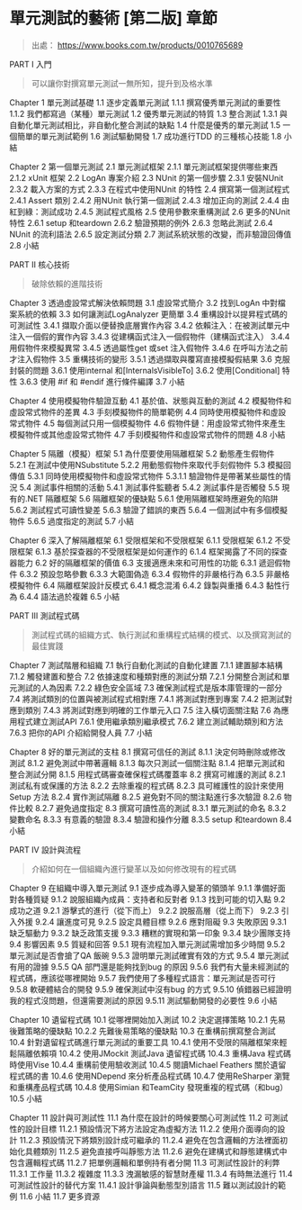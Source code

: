 # 單元測試的藝術 [第二版] 章節
> 出處： https://www.books.com.tw/products/0010765689

PART I 入門
> 可以讓你對撰寫單元測試一無所知，提升到及格水準

Chapter 1 單元測試基礎
1.1 逐步定義單元測試
1.1.1 撰寫優秀單元測試的重要性
1.1.2 我們都寫過（某種）單元測試
1.2 優秀單元測試的特質
1.3 整合測試
1.3.1 與自動化單元測試相比，非自動化整合測試的缺點
1.4 什麼是優秀的單元測試
1.5 一個簡單的單元測試範例
1.6 測試驅動開發
1.7 成功進行TDD 的三種核心技能
1.8 小結

Chapter 2 第一個單元測試
2.1 單元測試框架
2.1.1 單元測試框架提供哪些東西
2.1.2 xUnit 框架
2.2 LogAn 專案介紹
2.3 NUnit 的第一個步驟
2.3.1 安裝NUnit
2.3.2 載入方案的方式
2.3.3 在程式中使用NUnit 的特性
2.4 撰寫第一個測試程式
2.4.1 Assert 類別
2.4.2 用NUnit 執行第一個測試
2.4.3 增加正向的測試
2.4.4 由紅到綠：測試成功
2.4.5 測試程式風格
2.5 使用參數來重構測試
2.6 更多的NUnit 特性
2.6.1 setup 和teardown
2.6.2 驗證預期的例外
2.6.3 忽略此測試
2.6.4 NUnit 的流利語法
2.6.5 設定測試分類
2.7 測試系統狀態的改變，而非驗證回傳值
2.8 小結

PART II 核心技術
> 破除依賴的進階技術

Chapter 3 透過虛設常式解決依賴問題
3.1 虛設常式簡介
3.2 找到LogAn 中對檔案系統的依賴
3.3 如何讓測試LogAnalyzer 更簡單
3.4 重構設計以提昇程式碼的可測試性
3.4.1 擷取介面以便替換底層實作內容
3.4.2 依賴注入：在被測試單元中注入一個假的實作內容
3.4.3 從建構函式注入一個假物件（建構函式注入）
3.4.4 用假物件來模擬異常
3.4.5 透過屬性get 或set 注入假物件
3.4.6 在呼叫方法之前才注入假物件
3.5 重構技術的變形
3.5.1 透過擷取與覆寫直接模擬假結果
3.6 克服封裝的問題
3.6.1 使用internal 和[InternalsVisibleTo]
3.6.2 使用[Conditional] 特性
3.6.3 使用 #if 和 #endif 進行條件編譯
3.7 小結

Chapter 4 使用模擬物件驗證互動
4.1 基於值、狀態與互動的測試
4.2 模擬物件和虛設常式物件的差異
4.3 手刻模擬物件的簡單範例
4.4 同時使用模擬物件和虛設常式物件
4.5 每個測試只用一個模擬物件
4.6 假物件鏈：用虛設常式物件來產生模擬物件或其他虛設常式物件
4.7 手刻模擬物件和虛設常式物件的問題
4.8 小結

Chapter 5 隔離（模擬）框架
5.1 為什麼要使用隔離框架
5.2 動態產生假物件
5.2.1 在測試中使用NSubstitute
5.2.2 用動態假物件來取代手刻假物件
5.3 模擬回傳值
5.3.1 同時使用模擬物件和虛設常式物件
5.3.1.1 驗證物件是帶著某些屬性的情況
5.4 測試事件相關的活動
5.4.1 測試事件監聽者
5.4.2 測試事件是否觸發
5.5 現有的.NET 隔離框架
5.6 隔離框架的優缺點
5.6.1 使用隔離框架時應避免的陷阱
5.6.2 測試程式可讀性變差
5.6.3 驗證了錯誤的東西
5.6.4 一個測試中有多個模擬物件
5.6.5 過度指定的測試
5.7 小結

Chapter 6 深入了解隔離框架
6.1 受限框架和不受限框架
6.1.1 受限框架
6.1.2 不受限框架
6.1.3 基於探查器的不受限框架是如何運作的
6.1.4 框架揭露了不同的探查器能力
6.2 好的隔離框架的價值
6.3 支援適應未來和可用性的功能
6.3.1 遞迴假物件
6.3.2 預設忽略參數
6.3.3 大範圍偽造
6.3.4 假物件的非嚴格行為
6.3.5 非嚴格模擬物件
6.4 隔離框架設計反模式
6.4.1 概念混淆
6.4.2 錄製與重播
6.4.3 黏性行為
6.4.4 語法過於複雜
6.5 小結

PART III 測試程式碼
> 測試程式碼的組織方式、執行測試和重構程式結構的模式、以及撰寫測試的最佳實踐

Chapter 7 測試階層和組織
7.1 執行自動化測試的自動化建置
7.1.1 建置腳本結構
7.1.2 觸發建置和整合
7.2 依據速度和種類對應的測試分類
7.2.1 分開整合測試和單元測試的人為因素
7.2.2 綠色安全區域
7.3 確保測試程式是版本庫管理的一部分
7.4 將測試類別的位置與被測試程式相對應
7.4.1 將測試對應到專案
7.4.2 把測試對應到類別
7.4.3 將測試對應到明確的工作單元入口
7.5 注入橫切面關注點
7.6 為應用程式建立測試API
7.6.1 使用繼承類別繼承模式
7.6.2 建立測試輔助類別和方法
7.6.3 把你的API 介紹給開發人員
7.7 小結

Chapter 8 好的單元測試的支柱
8.1 撰寫可信任的測試
8.1.1 決定何時刪除或修改測試
8.1.2 避免測試中帶著邏輯
8.1.3 每次只測試一個關注點
8.1.4 把單元測試和整合測試分開
8.1.5 用程式碼審查確保程式碼覆蓋率
8.2 撰寫可維護的測試
8.2.1 測試私有或保護的方法
8.2.2 去除重複的程式碼
8.2.3 具可維護性的設計來使用Setup 方法
8.2.4 實作測試隔離
8.2.5 避免對不同的關注點進行多次驗證
8.2.6 物件比較
8.2.7 避免過度指定
8.3 撰寫可讀性高的測試
8.3.1 單元測試的命名
8.3.2 變數命名
8.3.3 有意義的驗證
8.3.4 驗證和操作分離
8.3.5 setup 和teardown
8.4 小結

PART IV 設計與流程
> 介紹如何在一個組織內進行變革以及如何修改現有的程式碼

Chapter 9 在組織中導入單元測試
9.1 逐步成為導入變革的領頭羊
9.1.1 準備好面對各種質疑
9.1.2 說服組織內成員：支持者和反對者
9.1.3 找到可能的切入點
9.2 成功之道
9.2.1 游擊式的進行（從下而上）
9.2.2 說服高層（從上而下）
9.2.3 引入外援
9.2.4 讓進度可見
9.2.5 設定具體目標
9.2.6 應對阻礙
9.3 失敗原因
9.3.1 缺乏驅動力
9.3.2 缺乏政策支援
9.3.3 糟糕的實現和第一印象
9.3.4 缺少團隊支持
9.4 影響因素
9.5 質疑和回答
9.5.1 現有流程加入單元測試需增加多少時間
9.5.2 單元測試是否會搶了QA 飯碗
9.5.3 證明單元測試確實有效的方式
9.5.4 單元測試有用的證據
9.5.5 QA 部門還是能夠找到bug 的原因
9.5.6 我們有大量未經測試的程式碼，應該從哪裡開始
9.5.7 我們使用了多種程式語言：單元測試是否可行
9.5.8 軟硬體結合的開發
9.5.9 確保測試中沒有bug 的方式
9.5.10 偵錯器已經證明我的程式沒問題，但還需要測試的原因
9.5.11 測試驅動開發的必要性
9.6 小結

Chapter 10 遺留程式碼
10.1 從哪裡開始加入測試
10.2 決定選擇策略
10.2.1 先易後難策略的優缺點
10.2.2 先難後易策略的優缺點
10.3 在重構前撰寫整合測試
10.4 針對遺留程式碼進行單元測試的重要工具
10.4.1 使用不受限的隔離框架來輕鬆隔離依賴項
10.4.2 使用JMockit 測試Java 遺留程式碼
10.4.3 重構Java 程式碼時使用Vise
10.4.4 重構前使用驗收測試
10.4.5 閱讀Michael Feathers 關於遺留程式碼的書
10.4.6 使用NDepend 來分析產品程式碼
10.4.7 使用ReSharper 瀏覽和重構產品程式碼
10.4.8 使用Simian 和TeamCity 發現重複的程式碼（和bug）
10.5 小結

Chapter 11 設計與可測試性
11.1 為什麼在設計的時候要關心可測試性
11.2 可測試性的設計目標
11.2.1 預設情況下將方法設定為虛擬方法
11.2.2 使用介面導向的設計
11.2.3 預設情況下將類別設計成可繼承的
11.2.4 避免在包含邏輯的方法裡面初始化具體類別
11.2.5 避免直接呼叫靜態方法
11.2.6 避免在建構式和靜態建構式中包含邏輯程式碼
11.2.7 把單例邏輯和單例持有者分開
11.3 可測試性設計的利弊
11.3.1 工作量
11.3.2 複雜度
11.3.3 洩漏敏感的智慧財產權
11.3.4 有時無法進行
11.4 可測試性設計的替代方案
11.4.1 設計爭論與動態型別語言
11.5 難以測試設計的範例
11.6 小結
11.7 更多資源
